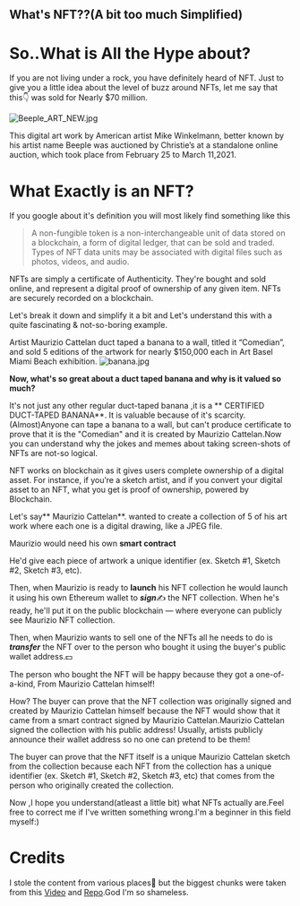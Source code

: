 ## What's NFT??(A bit too much Simplified)

# So..What is All the Hype about?



If you are not living under a rock, you have definitely heard of NFT. Just to give you a little idea about the level of buzz around NFTs, let me say that this👇 was sold for  Nearly $70 million.

![Beeple_ART_NEW.jpg](https://cdn.hashnode.com/res/hashnode/image/upload/v1646553006159/8iLgREt8b.jpg)

This digital art work by American artist Mike Winkelmann, better known by his artist name Beeple was auctioned by Christie’s at a standalone online auction, which took place from February 25 to March 11,2021.

# What Exactly is an NFT?
If you google about it's definition you will most likely find something like this
> A non-fungible token is a non-interchangeable unit of data stored on a blockchain, a form of digital ledger, that can be sold and traded. Types of NFT data units may be associated with digital files such as photos, videos, and audio.

NFTs are simply a certificate of Authenticity. They're bought and sold online, and represent a digital proof of ownership of any given item. NFTs are securely recorded on a blockchain.

Let's break it down and simplify it a bit and
Let's understand this with a quite fascinating & not-so-boring example.

Artist Maurizio Cattelan duct taped a banana to a wall, titled it “Comedian”, and sold 5 editions of the artwork for nearly $150,000 each in  Art Basel Miami Beach exhibition.
![banana.jpg](https://cdn.hashnode.com/res/hashnode/image/upload/v1646559782320/KReXlHhLC.jpg)

**Now, what's so great about a duct taped banana and why is it valued so much?**

It's not just any other regular duct-taped  banana ,it is a ** CERTIFIED DUCT-TAPED  BANANA**. It is valuable because of it's scarcity. (Almost)Anyone can tape a banana to a wall, but can't produce certificate to prove that it is the  "Comedian" and it is created by  Maurizio Cattelan.Now you can understand  why the jokes and memes about taking screen-shots of NFTs are not-so logical.

NFT works on blockchain as it gives users complete ownership of a digital asset. For instance, if you’re a sketch artist, and if you convert your digital asset to an NFT, what you get is proof of ownership, powered by Blockchain.



Let's say** Maurizio Cattelan**. wanted to create a collection of 5 of his art work where each one is a digital drawing, like a JPEG file.

Maurizio  would need his own **smart contract**

He'd give each piece of artwork a unique identifier (ex. Sketch #1, Sketch #2, Sketch #3, etc). 

Then, when Maurizio  is ready to **launch** his NFT collection he would launch it using his own Ethereum wallet to ***sign***✍️ the NFT collection. When he's ready, he'll put it on the public blockchain — where everyone can publicly see Maurizio NFT collection.

Then, when Maurizio wants to sell one of the NFTs all he needs to do is ***transfer*** the NFT over to the person who bought it using the buyer's public wallet address.💵

The person who bought the NFT will be happy because they got a one-of-a-kind, From Maurizio Cattelan himself! 

How?
The buyer can prove that the NFT collection was originally signed and created by Maurizio Cattelan himself because the NFT would show that it came from a smart contract signed by Maurizio Cattelan.Maurizio Cattelan signed the collection with his public address! Usually, artists publicly announce their wallet address so no one can pretend to be them!

The buyer can prove that the NFT itself is a unique Maurizio Cattelan sketch from the collection because each NFT from the collection has a unique identifier (ex. Sketch #1, Sketch #2, Sketch #3, etc) that comes from the person who originally created the collection.


Now ,I hope you understand(atleast a little bit) what NFTs actually are.Feel free to correct me if I've written something wrong.I'm a beginner in this field myself:)
# Credits
I stole the content from various places👀 but the biggest chunks were taken from this [Video](https://youtu.be/so8sB25IL4o) and 
[Repo](https://github.com/buildspace/buildspace-projects/blob/main/NFT_Collection/en/Section_1/Lesson_1_What_Is_A_NFT.md).God I'm so shameless.
